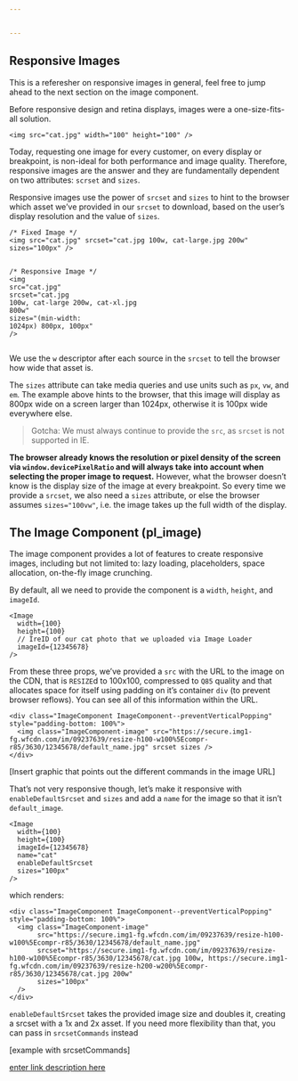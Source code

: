 ```yaml
---


---
```


<h2 id="responsive-images">Responsive Images</h2>
<p>This is a referesher on responsive images in general, feel free to jump ahead to the next section on the image component.</p>
<p>Before responsive design and retina displays, images were a one-size-fits-all solution.</p>
<pre><code>&lt;img src="cat.jpg" width="100" height="100" /&gt;
</code></pre>
<p>Today, requesting one image for every customer, on every display or breakpoint, is non-ideal for both performance and image quality. Therefore, responsive images are the answer and they are fundamentally dependent on two attributes: <code>scrset</code> and <code>sizes</code>.</p>
<p>Responsive images use the power of <code>srcset</code> and <code>sizes</code> to hint to the browser which asset we’ve provided in our <code>srcset</code> to download, based on the user’s display resolution and the value of <code>sizes</code>.</p>
<pre class=" language-html"><code class="prism  language-html">/* Fixed Image */
<span class="token tag"><span class="token tag"><span class="token punctuation">&lt;</span>img</span> <span class="token attr-name">src</span><span class="token attr-value"><span class="token punctuation">=</span><span class="token punctuation">"</span>cat.jpg<span class="token punctuation">"</span></span> <span class="token attr-name">srcset</span><span class="token attr-value"><span class="token punctuation">=</span><span class="token punctuation">"</span>cat.jpg 100w, cat-large.jpg 200w<span class="token punctuation">"</span></span> <span class="token attr-name">sizes</span><span class="token attr-value"><span class="token punctuation">=</span><span class="token punctuation">"</span>100px<span class="token punctuation">"</span></span> <span class="token punctuation">/&gt;</span></span>

/* Responsive Image */
<span class="token tag"><span class="token tag"><span class="token punctuation">&lt;</span>img</span> <span class="token attr-name">src</span><span class="token attr-value"><span class="token punctuation">=</span><span class="token punctuation">"</span>cat.jpg<span class="token punctuation">"</span></span> <span class="token attr-name">srcset</span><span class="token attr-value"><span class="token punctuation">=</span><span class="token punctuation">"</span>cat.jpg 100w, cat-large 200w, cat-xl.jpg 800w<span class="token punctuation">"</span></span> <span class="token attr-name">sizes</span><span class="token attr-value"><span class="token punctuation">=</span><span class="token punctuation">"</span>(min-width: 1024px) 800px, 100px<span class="token punctuation">"</span></span> <span class="token punctuation">/&gt;</span></span>
</code></pre>
<p>We use the <code>w</code> descriptor after each source in the <code>srcset</code> to tell the browser how wide that asset is.</p>
<p>The <code>sizes</code> attribute can take media queries and use units such as <code>px</code>, <code>vw</code>, and <code>em</code>. The example above hints to the browser, that this image will display as 800px wide on a screen larger than 1024px, otherwise it is 100px wide everywhere else.</p>
<blockquote>
<p>Gotcha: We must always continue to provide the <code>src</code>, as <code>srcset</code> is not supported in IE.</p>
</blockquote>
<p><strong>The browser already knows the resolution or pixel density of the screen via <code>window.devicePixelRatio</code> and will always take into account when selecting the proper image to request.</strong> However, what the browser doesn’t know is the display size of the image at every breakpoint. So every time we provide a <code>srcset</code>, we also need a <code>sizes</code> attribute, or else the browser assumes <code>sizes="100vw"</code>, i.e. the image takes up the full width of the display.</p>
<h2 id="the-image-component-pl_image">The Image Component (pl_image)</h2>
<p>The image component provides a lot of features to create responsive images, including but not limited to: lazy loading, placeholders, space allocation, on-the-fly image crunching.</p>
<p>By default, all we need to provide the component is a <code>width</code>, <code>height</code>, and <code>imageId</code>.</p>
<pre class=" language-js"><code class="prism  language-js"><span class="token operator">&lt;</span>Image
  width<span class="token operator">=</span><span class="token punctuation">{</span><span class="token number">100</span><span class="token punctuation">}</span>
  height<span class="token operator">=</span><span class="token punctuation">{</span><span class="token number">100</span><span class="token punctuation">}</span>
  <span class="token comment">// IreID of our cat photo that we uploaded via Image Loader</span>
  imageId<span class="token operator">=</span><span class="token punctuation">{</span><span class="token number">12345678</span><span class="token punctuation">}</span>
<span class="token operator">/</span><span class="token operator">&gt;</span>
</code></pre>
<p>From these three props, we’ve provided a <code>src</code> with the URL to the image on the CDN, that is <code>RESIZE</code>d to 100x100, compressed to <code>Q85</code> quality and that allocates space for itself using padding on it’s container <code>div</code> (to prevent browser reflows). You can see all of this information within the URL.</p>
<pre class=" language-html"><code class="prism  language-html"><span class="token tag"><span class="token tag"><span class="token punctuation">&lt;</span>div</span> <span class="token attr-name">class</span><span class="token attr-value"><span class="token punctuation">=</span><span class="token punctuation">"</span>ImageComponent ImageComponent--preventVerticalPopping<span class="token punctuation">"</span></span><span class="token style-attr language-css"><span class="token attr-name"> <span class="token attr-name">style</span></span><span class="token punctuation">="</span><span class="token attr-value"><span class="token property">padding-bottom</span><span class="token punctuation">:</span> <span class="token number">100%</span></span><span class="token punctuation">"</span></span><span class="token punctuation">&gt;</span></span>
  <span class="token tag"><span class="token tag"><span class="token punctuation">&lt;</span>img</span> <span class="token attr-name">class</span><span class="token attr-value"><span class="token punctuation">=</span><span class="token punctuation">"</span>ImageComponent-image<span class="token punctuation">"</span></span> <span class="token attr-name">src</span><span class="token attr-value"><span class="token punctuation">=</span><span class="token punctuation">"</span>https://secure.img1-fg.wfcdn.com/im/09237639/resize-h100-w100%5Ecompr-r85/3630/12345678/default_name.jpg<span class="token punctuation">"</span></span> <span class="token attr-name">srcset</span> <span class="token attr-name">sizes</span> <span class="token punctuation">/&gt;</span></span>
<span class="token tag"><span class="token tag"><span class="token punctuation">&lt;/</span>div</span><span class="token punctuation">&gt;</span></span>
</code></pre>
<p>[Insert graphic that points out the different commands in the image URL]</p>
<p>That’s not very responsive though, let’s make it responsive with <code>enableDefaultSrcset</code> and <code>sizes</code> and add a <code>name</code> for the image so that it isn’t <code>default_image</code>.</p>
<pre class=" language-js"><code class="prism  language-js"><span class="token operator">&lt;</span>Image
  width<span class="token operator">=</span><span class="token punctuation">{</span><span class="token number">100</span><span class="token punctuation">}</span>
  height<span class="token operator">=</span><span class="token punctuation">{</span><span class="token number">100</span><span class="token punctuation">}</span>
  imageId<span class="token operator">=</span><span class="token punctuation">{</span><span class="token number">12345678</span><span class="token punctuation">}</span>
  name<span class="token operator">=</span><span class="token string">"cat"</span>
  enableDefaultSrcset
  sizes<span class="token operator">=</span><span class="token string">"100px"</span>
<span class="token operator">/</span><span class="token operator">&gt;</span>
</code></pre>
<p>which renders:</p>
<pre class=" language-html"><code class="prism  language-html"><span class="token tag"><span class="token tag"><span class="token punctuation">&lt;</span>div</span> <span class="token attr-name">class</span><span class="token attr-value"><span class="token punctuation">=</span><span class="token punctuation">"</span>ImageComponent ImageComponent--preventVerticalPopping<span class="token punctuation">"</span></span><span class="token style-attr language-css"><span class="token attr-name"> <span class="token attr-name">style</span></span><span class="token punctuation">="</span><span class="token attr-value"><span class="token property">padding-bottom</span><span class="token punctuation">:</span> <span class="token number">100%</span></span><span class="token punctuation">"</span></span><span class="token punctuation">&gt;</span></span>
  <span class="token tag"><span class="token tag"><span class="token punctuation">&lt;</span>img</span> <span class="token attr-name">class</span><span class="token attr-value"><span class="token punctuation">=</span><span class="token punctuation">"</span>ImageComponent-image<span class="token punctuation">"</span></span>
       <span class="token attr-name">src</span><span class="token attr-value"><span class="token punctuation">=</span><span class="token punctuation">"</span>https://secure.img1-fg.wfcdn.com/im/09237639/resize-h100-w100%5Ecompr-r85/3630/12345678/default_name.jpg<span class="token punctuation">"</span></span> 
       <span class="token attr-name">srcset</span><span class="token attr-value"><span class="token punctuation">=</span><span class="token punctuation">"</span>https://secure.img1-fg.wfcdn.com/im/09237639/resize-h100-w100%5Ecompr-r85/3630/12345678/cat.jpg 100w, https://secure.img1-fg.wfcdn.com/im/09237639/resize-h200-w200%5Ecompr-r85/3630/12345678/cat.jpg 200w<span class="token punctuation">"</span></span> 
       <span class="token attr-name">sizes</span><span class="token attr-value"><span class="token punctuation">=</span><span class="token punctuation">"</span>100px<span class="token punctuation">"</span></span> 
  <span class="token punctuation">/&gt;</span></span>
<span class="token tag"><span class="token tag"><span class="token punctuation">&lt;/</span>div</span><span class="token punctuation">&gt;</span></span>
</code></pre>
<p><code>enableDefaultSrcset</code> takes the provided image size and doubles it, creating a srcset with a 1x and 2x asset. If you need more flexibility than that, you can pass in <code>srcsetCommands</code> instead</p>
<p>[example with srcsetCommands]</p>
<p><a href="asdf">enter link description here</a></p>

